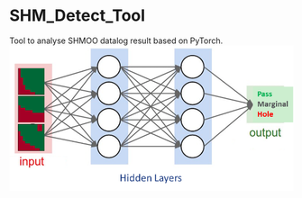 # SHM_Detect_Tool

Tool to analyse SHMOO datalog result based on PyTorch.
![img](/img/Picture1.png "img")